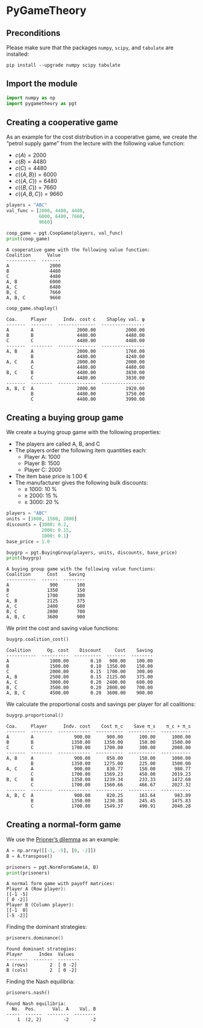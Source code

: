 # PyGameTheory

## Preconditions

Please make sure that the packages `numpy`, `scipy`, and `tabulate`
are installed:

``` batch
pip install --upgrade numpy scipy tabulate
```

## Import the module

``` python
import numpy as np
import pygametheory as pgt
```

## Creating a cooperative game

As an example for the cost distribution in a cooperative game, we create
the “petrol supply game” from the lecture with the following value
function:

- $c(A) = 2000$
- $c(B) = 4480$
- $c(C) = 4480$
- $c(\{A, B\}) = 6000$
- $c(\{A, C\}) = 6480$
- $c(\{B, C\}) = 7660$
- $c(\{A, B, C\}) = 9660$

``` python
players = "ABC"
val_func = [2000, 4480, 4480,
            6000, 6480, 7660,
            9660]

coop_game = pgt.CoopGame(players, val_func)
print(coop_game)
```

``` console
A cooperative game with the following value function:
Coalition      Value
-----------  -------
A               2000
B               4480
C               4480
A, B            6000
A, C            6480
B, C            7660
A, B, C         9660
```

``` python
coop_game.shapley()
```

```console
Coa.     Player      Indv. cost c    Shapley val. φ
-------  --------  --------------  ----------------
A        A                2000.00           2000.00
B        B                4480.00           4480.00
C        C                4480.00           4480.00
-------  --------  --------------  ----------------
A, B     A                2000.00           1760.00
         B                4480.00           4240.00
A, C     A                2000.00           2000.00
         C                4480.00           4480.00
B, C     B                4480.00           3830.00
         C                4480.00           3830.00
-------  --------  --------------  ----------------
A, B, C  A                2000.00           1920.00
         B                4480.00           3750.00
         C                4480.00           3990.00
```

## Creating a buying group game

We create a buying group game with the following properties:

- The players are called A, B, and C
- The players order the following item quantities each:
  - Player A: 1000
  - Player B: 1500
  - Player C: 2000
- The item base price is 1.00 €
- The manufacturer gives the following bulk discounts:
  - ≥ 1000: 10 %
  - ≥ 2000: 15 %
  - ≥ 3000: 20 %

``` python
players = "ABC"
units = [1000, 1500, 2000]
discounts = {3000: 0.2,
             2000: 0.15,
             1000: 0.1}
base_price = 1.0

buygrp = pgt.BuyingGroup(players, units, discounts, base_price)
print(buygrp)
```

```console
A buying group game with the following value functions:
Coalition      Cost    Saving
-----------  ------  --------
A               900       100
B              1350       150
C              1700       300
A, B           2125       375
A, C           2400       600
B, C           2800       700
A, B, C        3600       900
```

We print the cost and saving value functions:

``` python
buygrp.coalition_cost()
```

```console
Coalition      Og. cost    Discount     Cost    Saving
-----------  ----------  ----------  -------  --------
A               1000.00        0.10   900.00    100.00
B               1500.00        0.10  1350.00    150.00
C               2000.00        0.15  1700.00    300.00
A, B            2500.00        0.15  2125.00    375.00
A, C            3000.00        0.20  2400.00    600.00
B, C            3500.00        0.20  2800.00    700.00
A, B, C         4500.00        0.20  3600.00    900.00
```

We calculate the proportional costs and savings per player for all
coalitions:

``` python
buygrp.proportional()
```

``` console
Coa.     Player      Indv. cost    Cost π_c    Save π_s    π_c + π_s
-------  --------  ------------  ----------  ----------  -----------
A        A               900.00      900.00      100.00      1000.00
B        B              1350.00     1350.00      150.00      1500.00
C        C              1700.00     1700.00      300.00      2000.00
-------  --------  ------------  ----------  ----------  -----------
A, B     A               900.00      850.00      150.00      1000.00
         B              1350.00     1275.00      225.00      1500.00
A, C     A               900.00      830.77      150.00       980.77
         C              1700.00     1569.23      450.00      2019.23
B, C     B              1350.00     1239.34      233.33      1472.68
         C              1700.00     1560.66      466.67      2027.32
-------  --------  ------------  ----------  ----------  -----------
A, B, C  A               900.00      820.25      163.64       983.89
         B              1350.00     1230.38      245.45      1475.83
         C              1700.00     1549.37      490.91      2040.28
```

## Creating a normal-form game

We use the [Prioner’s
dilemma](https://en.wikipedia.org/wiki/Prisoner%27s_dilemma) as an
example:

``` python
A = np.array([[-1, -5], [0, -2]])
B = A.transpose()

prisoners = pgt.NormFormGame(A, B)
print(prisoners)
```

``` console
A normal form game with payoff matrices:
Player A (Row player):
[[-1 -5]
[ 0 -2]]
Player B (Column player):
[[-1  0]
[-5 -2]]
```

Finding the dominant strategies:

``` python
prisoners.dominance()
```

``` console
Found dominant strategies:
Player      Index  Values
--------  -------  --------
A (rows)        2  [ 0 -2]
B (cols)        2  [ 0 -2] 
```

Finding the Nash equilibria:

``` python
prisoners.nash()
```

``` console
Found Nash equilibria:
  No.  Pos.      Val. A    Val. B
-----  ------  --------  --------
    1  (2, 2)        -2        -2 
```
